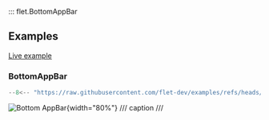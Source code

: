 ::: flet.BottomAppBar

## Examples

[Live example](https://flet-controls-gallery.fly.dev/navigation/bottomappbar)

### BottomAppBar

```python
--8<-- "https://raw.githubusercontent.com/flet-dev/examples/refs/heads/v1-docs/python/controls/bottom-app-bar/bottom-appbar.py"
```

![Bottom AppBar](/img/docs/controls/bottom-app-bar/bottom-appbar.png){width="80%"}
/// caption
///
